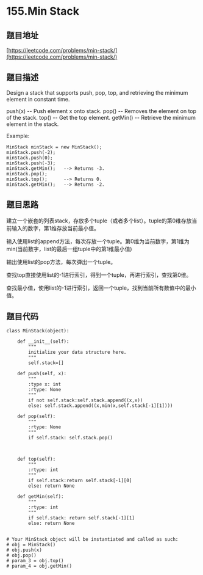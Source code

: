 155.Min Stack
==============

题目地址
--------
[https://leetcode.com/problems/min-stack/](https://leetcode.com/problems/min-stack/)


题目描述
------
Design a stack that supports push, pop, top, and retrieving the minimum element in constant time.

push(x) -- Push element x onto stack.
pop() -- Removes the element on top of the stack.
top() -- Get the top element.
getMin() -- Retrieve the minimum element in the stack.
 

Example:
```
MinStack minStack = new MinStack();
minStack.push(-2);
minStack.push(0);
minStack.push(-3);
minStack.getMin();   --> Returns -3.
minStack.pop();
minStack.top();      --> Returns 0.
minStack.getMin();   --> Returns -2.
```

题目思路
-------

建立一个嵌套的列表stack，存放多个tuple（或者多个list）。tuple的第0维存放当前输入的数字，第1维存放当前最小值。

输入使用list的append方法，每次存放一个tuple。第0维为当前数字，第1维为min(当前数字，list的最后一组tuple中的第1维最小值)

输出使用list的pop方法，每次弹出一个tuple。

查找top直接使用list的-1进行索引，得到一个tuple，再进行索引，查找第0维。

查找最小值，使用list的-1进行索引，返回一个tuple，找到当前所有数值中的最小值。

题目代码
-------

```
class MinStack(object):

    def __init__(self):
        """
        initialize your data structure here.
        """
        self.stack=[]

    def push(self, x):
        """
        :type x: int
        :rtype: None
        """
        if not self.stack:self.stack.append((x,x))
        else: self.stack.append((x,min(x,self.stack[-1][1])))

    def pop(self):
        """
        :rtype: None
        """
        if self.stack: self.stack.pop()
     
        

    def top(self):
        """
        :rtype: int
        """
        if self.stack:return self.stack[-1][0]
        else: return None
        
    def getMin(self):
        """
        :rtype: int
        """
        if self.stack: return self.stack[-1][1]
        else: return None


# Your MinStack object will be instantiated and called as such:
# obj = MinStack()
# obj.push(x)
# obj.pop()
# param_3 = obj.top()
# param_4 = obj.getMin()
```
